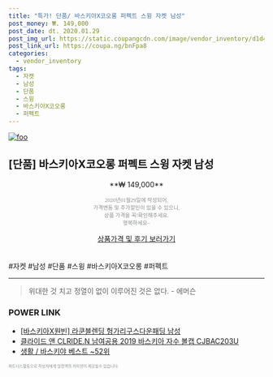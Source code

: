 ```yaml
--- 
title: "특가! 단품/ 바스키아X코오롱 퍼펙트 스윙 자켓 남성" 
post_money: ₩. 149,000 
post_date: dt. 2020.01.29 
post_img_url: https://static.coupangcdn.com/image/vendor_inventory/d1d4/5c7510a05f780df7d0e317321229d4162fca1ef32caba4f399a397c17e5c.jpg 
post_link_url: https://coupa.ng/bnFpa8 
categories: 
  - vendor_inventory 
tags: 
  - 자켓 
  - 남성 
  - 단품 
  - 스윙 
  - 바스키아X코오롱 
  - 퍼펙트 
--- 
```

[![foo](https://static.coupangcdn.com/image/vendor_inventory/d1d4/5c7510a05f780df7d0e317321229d4162fca1ef32caba4f399a397c17e5c.jpg)](https://coupa.ng/bnFpa8) 

## [단품] 바스키아X코오롱 퍼펙트 스윙 자켓 남성 
<p style="text-align: center;">**₩ 149,000**</p> 
<p style="text-align: center;"><span style="color: #898c8f; font-family: Georgia,Times,serif; font-size: 0.75em;">2020년01월29일에 작성되어, <br>가격변동 및 추가할인이 있을 수 있으니,<br> 상품 가격을 꼭!확인해주세요.<br>행복하세요~</span> 
</p>	 
<div markdown="0" style="text-align: center;"><a href="https://coupa.ng/bnFpa8" class="btn btn--success">상품가격 및 후기 보러가기</a></div> 
<br><br> 
  #자켓 #남성 #단품 #스윙 #바스키아X코오롱 #퍼펙트 
<hr> 

> 위대한 것 치고 정열이 없이 이루어진 것은 없다. - 에머슨 


### POWER LINK

* <a href="https://blog.naver.com/fasyy4321/221790507218" target="_blank">[바스키아X원빈] 라쿤블렌딩 헝가리구스다운패딩 남성</a>
* <a href="https://blog.naver.com/fasyy4321/221786302887" target="_blank">클라이드 앤 CLRIDE.N 남여공용 2019 바스키아 자수 볼캡 CJBAC203U</a>
* <a href="https://blog.naver.com/santokki14/221777249414" target="_blank">생활 / 바스키야 베스트 ~52위</a>

<span style="color: #898c8f; font-family: Georgia,Times,serif; font-size: 0.55em;">파트너스활동으로 작성자에게 일정액의 커미션이 제공될수 있습니다.</span> 
